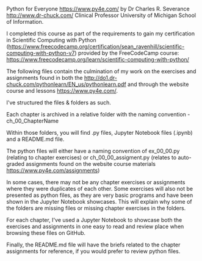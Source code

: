Python for Everyone https://www.py4e.com/ by Dr Charles R. Severance
http://www.dr-chuck.com/ Clinical Professor University of Michigan
School of Information.

I completed this course as part of the requirements to gain my certification
in Scientific Computing with Python (https://www.freecodecamp.org/certification/sean_ravenhill/scientific-computing-with-python-v7)
provided by the FreeCodeCamp course: https://www.freecodecamp.org/learn/scientific-computing-with-python/

The following files contain the culmination of my work on the exercises
and assignments found in both the http://do1.dr-chuck.com/pythonlearn/EN_us/pythonlearn.pdf
and through the website course and lessons https://www.py4e.com/.

I've structured the files & folders as such.

Each chapter is archived in a relative folder with the naming convention - ch_00_ChapterName

Within those folders, you will find .py files, Jupyter Notebook files (.ipynb)
and a README.md file.

The python files will either have a naming convention of ex_00_00.py
(relating to chapter exercises) or ch_00_00_assigment.py (relates to auto-graded
assignments found on the website course materials https://www.py4e.com/assignments)

In some cases, there may not be any chapter exercises or assignments where they
were duplicates of each other. Some exercises will also not be presented as
python files, as they are very basic programs and have been shown in the Jupyter
Notebook showcases. This will explain why some of the folders are missing files
or missing chapter exercises in the folders.

For each chapter, I've used a Jupyter Notebook to showcase both the exercises
and assignments in one easy to read and review place when browsing these files
on GitHub.

Finally, the README.md file will have the briefs related to the chapter
assignments for reference, if you would prefer to review python files.
